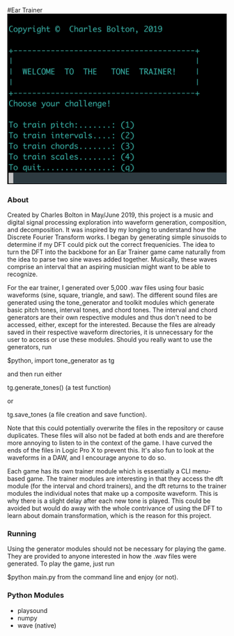 #Ear Trainer
![Title Picture](/img/title.jpg)

### About
Created by Charles Bolton in May/June 2019, this project is a music and digital signal processing exploration into waveform generation, composition, and decomposition. It was inspired by my longing to understand how the Discrete Fourier Transform works. I began by generating simple sinusoids to determine if my DFT could pick out the correct frequenicies. The idea to turn the DFT into the backbone for an Ear Trainer game came naturally from the idea to parse two sine waves added together. Musically, these waves comprise an interval that an aspiring musician might want to be able to recognize.   

For the ear trainer, I generated over 5,000 .wav files using four basic waveforms (sine, square, triangle, and saw). The different sound files are generated using the tone_generator and toolkit modules which generate basic pitch tones, interval tones, and chord tones. The interval and chord generators are their own respective modules and thus don't need to be accessed, either, except for the interested. Because the files are already saved in their respective waveform directories, it is unnecessary for the user to access or use these modules. Should you really want to use the generators, run 

$python, import tone_generator as tg

and then run either 

tg.generate_tones() (a test function) 

or 

tg.save_tones (a file creation and save function). 

Note that this could potentially overwrite the files in the repository or cause duplicates. These files will also not be faded at both ends and are therefore more annoying to listen to in the context of the game. I have curved the ends of the files in Logic Pro X to prevent this. It's also fun to look at the waveforms in a DAW, and I encourage anyone to do so. 

Each game has its own trainer module which is essentially a CLI menu-based game. The trainer modules are interesting in that they access the dft module (for the interval and chord trainers), and the dft returns to the trainer modules the individual notes that make up a composite waveform. This is why there is a slight delay after each new tone is played. This could be avoided but would do away with the whole contrivance of using the DFT to learn about domain transformation, which is the reason for this project. 

### Running

Using the generator modules should not be necessary for playing the game. They are provided to anyone interested in how the .wav files were generated. To play the game, just run 

$python main.py from the command line and enjoy (or not).


### Python Modules 

* playsound
* numpy 
* wave (native)
